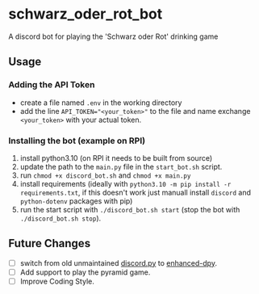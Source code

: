 # schwarz_oder_rot_bot

A discord bot for playing the 'Schwarz oder Rot' drinking game

## Usage

### Adding the API Token

- create a file named `.env` in the working directory
- add the line `API_TOKEN="<your_token>"` to the file and name exchange `<your_token>` with your actual token.

### Installing the bot (example on RPI)

1. install python3.10 (on RPI it needs to be built from source)
2. update the path to the `main.py` file in the `start_bot.sh` script.
3. run `chmod +x discord_bot.sh` and `chmod +x main.py`
4. install requirements (ideally with `python3.10 -m pip install -r requirements.txt`, if this doesn't work just manuall install `discord` and `python-dotenv` packages with pip)
5. run the start script with `./discord_bot.sh start` (stop the bot with `./discord_bot.sh stop`).

## Future Changes

- [ ] switch from old unmaintained [discord.py](https://github.com/Rapptz/discord.py) to [enhanced-dpy](https://github.com/iDevision/enhanced-discord.py).
- [ ] Add support to play the pyramid game.
- [ ] Improve Coding Style.
